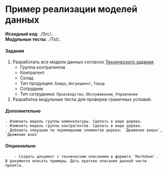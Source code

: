 # Пример реализации моделей данных

**Исходный код**: ./Src/.. <br>
**Модульные тесты**: ./Tst/..

#### Задания
1. Разработать все модели данных согласно [Технического задания](./Docs/TechnicalTask.md).
    - Группа контрагентов
    - Контрагент
    - Склад
    - Тип продукции: `Блюдо`, `Ингредиент`, `Товар`
    - Сотрудник
    - Тип сотрудника: `Производство`, `Обслуживание`, `Управление`
2. Разработка модульные тесты для проверки граничных условий. 

#### Дополнительно
    - Изменить модель группы номенклатуры. Сделать в виде дерева.
    - Изменить модель группы контрагентов. Сделать в виде дерева.
    - Добавить операции по перемещению элементов дерева: `Движение вверх`, `Движение вниз`

#### Опционально
        - Создать документ с техническим описанием в формате `Markdown`. 
	В документе описать примеры. Дать краткое описание данной части проекта. 

